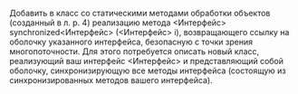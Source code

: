 Добавить в класс со статическими методами обработки объектов (созданный в л. р. 4) реализацию метода <Интерфейс> synchronized<Интерфейс> (<Интерфейс> i), возвращающего ссылку на оболочку указанного интерфейса, безопасную с точки зрения многопоточности. Для этого потребуется описать новый класс, реализующий ваш интерфейс <Интерфейс> и представляющий собой оболочку, синхронизирующую все методы интерфейса (состоящую из синхронизированных методов вашего интерфейса).
